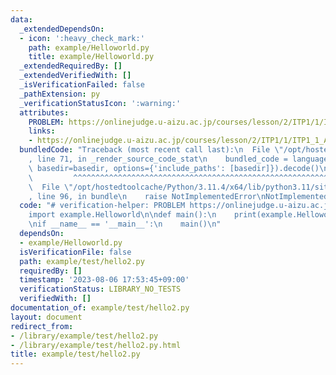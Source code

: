 ```yaml
---
data:
  _extendedDependsOn:
  - icon: ':heavy_check_mark:'
    path: example/Helloworld.py
    title: example/Helloworld.py
  _extendedRequiredBy: []
  _extendedVerifiedWith: []
  _isVerificationFailed: false
  _pathExtension: py
  _verificationStatusIcon: ':warning:'
  attributes:
    PROBLEM: https://onlinejudge.u-aizu.ac.jp/courses/lesson/2/ITP1/1/ITP1_1_A
    links:
    - https://onlinejudge.u-aizu.ac.jp/courses/lesson/2/ITP1/1/ITP1_1_A
  bundledCode: "Traceback (most recent call last):\n  File \"/opt/hostedtoolcache/Python/3.11.4/x64/lib/python3.11/site-packages/onlinejudge_verify/documentation/build.py\"\
    , line 71, in _render_source_code_stat\n    bundled_code = language.bundle(stat.path,\
    \ basedir=basedir, options={'include_paths': [basedir]}).decode()\n          \
    \         ^^^^^^^^^^^^^^^^^^^^^^^^^^^^^^^^^^^^^^^^^^^^^^^^^^^^^^^^^^^^^^^^^^^^^^^^^^^^^^^^^\n\
    \  File \"/opt/hostedtoolcache/Python/3.11.4/x64/lib/python3.11/site-packages/onlinejudge_verify/languages/python.py\"\
    , line 96, in bundle\n    raise NotImplementedError\nNotImplementedError\n"
  code: "# verification-helper: PROBLEM https://onlinejudge.u-aizu.ac.jp/courses/lesson/2/ITP1/1/ITP1_1_A\n\
    import example.Helloworld\n\ndef main():\n    print(example.Helloworld.get_hello_world())\n\
    \nif __name__ == '__main__':\n    main()\n"
  dependsOn:
  - example/Helloworld.py
  isVerificationFile: false
  path: example/test/hello2.py
  requiredBy: []
  timestamp: '2023-08-06 17:53:45+09:00'
  verificationStatus: LIBRARY_NO_TESTS
  verifiedWith: []
documentation_of: example/test/hello2.py
layout: document
redirect_from:
- /library/example/test/hello2.py
- /library/example/test/hello2.py.html
title: example/test/hello2.py
---
```

